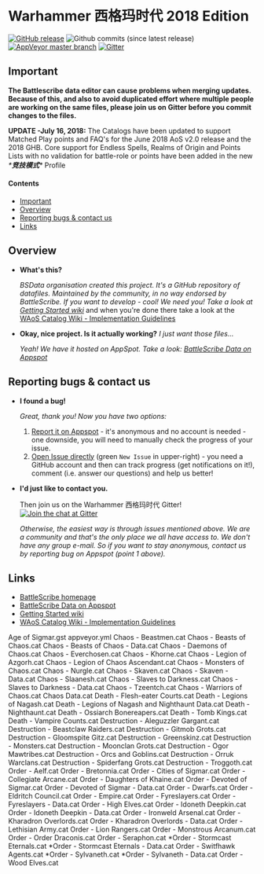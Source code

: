 Warhammer 西格玛时代 2018 Edition
============================

[![GitHub release](https://img.shields.io/github/release/BSData/warhammer-age-of-sigmar.svg?style=flat-square)](https://github.com/BSData-CHN/WH-AOS-Chinese-Localization/releases/latest)
![Github commits (since latest release)](https://img.shields.io/github/commits-since/BSData/warhammer-age-of-sigmar/latest.svg?style=flat-square)
[![AppVeyor master branch](https://img.shields.io/appveyor/ci/BSData/warhammer-age-of-sigmar/master.svg?style=flat-square)](https://ci.appveyor.com/project/BSData/warhammer-age-of-sigmar)
[![Gitter](https://img.shields.io/gitter/room/BSData/warhammer-age-of-sigmar.svg?style=flat-square)](https://github.com/BSData-CHN/WH-AOS-Chinese-Localization)

## Important ##
[Important]: #important

**The Battlescribe data editor can cause problems when merging updates. Because of this, and also to avoid duplicated effort where multiple people are working on the same files, please join us on Gitter before you commit changes to the files.**

**UPDATE -July 16, 2018:**
The Catalogs have been updated to support Matched Play points and FAQ's for the June 2018 AoS v2.0 release and the 2018 GHB. Core support for Endless Spells, Realms of Origin and Points Lists with no validation for battle-role or points have been added in the new **\***竞技模式***\** Profile

#### Contents ####
[Contents]: #contents

* [Important][]
* [Overview][]
* [Reporting bugs & contact us][]
* [Links][]

[Important]: #important
[Overview]: #overview
[Reporting bugs & contact us]: #reporting-bugs--contact-us
[Links]: #links

## Overview ##
[Overview]: #overview

* __What's this?__

  _BSData organisation created this project. It's a GitHub repository of datafiles. Maintained by the community, in no way endorsed by BattleScribe. If you want to develop - cool! We need you! Take a look at [Getting Started wiki][]_ and when you're done there take a look at the [WAoS Catalog Wiki - Implementation Guidelines][]

* __Okay, nice project. Is it actually working?__ _I just want those files..._
 
  _Yeah! We have it hosted on AppSpot. Take a look: [BattleScribe Data on Appspot][]_

## Reporting bugs & contact us ##

* __I found a bug!__
 
  _Great, thank you! Now you have two options:_

  1. [Report it on Appspot][] - it's anonymous and no account is needed - one downside, you will need to manually check the progress of your issue.
  2. [Open Issue directly][] (green ```New Issue``` in upper-right) - you need a GitHub account and then can track progress (get notifications on it!), comment (i.e. answer our questions) and help us better!

* __I'd just like to contact you.__

  Then join us on the Warhammer 西格玛时代 Gitter!  
 [![Join the chat at Gitter](https://badges.gitter.im/BSData/warhammer-age-of-sigmar.svg)](https://github.com/BSData-CHN/WH-AOS-Chinese-Localization?utm_source=badge&utm_medium=badge&utm_campaign=pr-badge&utm_content=badge)
 
  _Otherwise, the easiest way is through issues mentioned above. We are a community and that's the only place we all have access to. We don't have any group e-mail. So if you want to stay anonymous, contact us by reporting bug on Appspot (point 1 above)._

[Report it on Appspot]: http://battlescribedata.appspot.com/#/repo/warhammer-age-of-sigmar
[Open Issue directly]: https://github.com/BSData-CHN/WH-AOS-Chinese-Localization/issues

## Links ##

* [BattleScribe homepage][]
* [BattleScribe Data on Appspot][]
* [Getting Started wiki][]
* [WAoS Catalog Wiki - Implementation Guidelines]


[BattleScribe homepage]: http://www.battlescribe.net/
[BattleScribe Data on Appspot]: http://battlescribedata.appspot.com/#/repos
[Getting Started wiki]: https://github.com/BSData/catalogue-development/wiki/Getting-Started
[WAoS Catalog Wiki - Implementation Guidelines]: https://github.com/BSData-CHN/WH-AOS-Chinese-Localization/wiki/Implementation-Guidelines


Age of Sigmar.gst
appveyor.yml
Chaos - Beastmen.cat
Chaos - Beasts of Chaos.cat
Chaos - Beasts of Chaos - Data.cat
Chaos - Daemons of Chaos.cat
Chaos - Everchosen.cat
Chaos - Khorne.cat
Chaos - Legion of Azgorh.cat
Chaos - Legion of Chaos Ascendant.cat
Chaos - Monsters of Chaos.cat
Chaos - Nurgle.cat
Chaos - Skaven.cat
Chaos - Skaven - Data.cat
Chaos - Slaanesh.cat
Chaos - Slaves to Darkness.cat
Chaos - Slaves to Darkness - Data.cat
Chaos - Tzeentch.cat
Chaos - Warriors of Chaos.cat
Chaos Data.cat
Death - Flesh-eater Courts.cat
Death - Legions of Nagash.cat
Death - Legions of Nagash and Nighthaunt Data.cat
Death - Nighthaunt.cat
Death - Ossiarch Bonereapers.cat
Death - Tomb Kings.cat
Death - Vampire Counts.cat
Destruction - Aleguzzler Gargant.cat
Destruction - Beastclaw Raiders.cat
Destruction - Gitmob Grots.cat
Destruction - Gloomspite Gitz.cat
Destruction - Greenskinz.cat
Destruction - Monsters.cat
Destruction - Moonclan Grots.cat
Destruction - Ogor Mawtribes.cat
Destruction - Orcs and Goblins.cat
Destruction - Orruk Warclans.cat
Destruction - Spiderfang Grots.cat
Destruction - Troggoth.cat
Order - Aelf.cat
Order - Bretonnia.cat
Order - Cities of Sigmar.cat
Order - Collegiate Arcane.cat
Order - Daughters of Khaine.cat
Order - Devoted of Sigmar.cat
Order - Devoted of Sigmar - Data.cat
Order - Dwarfs.cat
Order - Eldritch Council.cat
Order - Empire.cat
Order - Fyreslayers.cat
Order - Fyreslayers - Data.cat
Order - High Elves.cat
Order - Idoneth Deepkin.cat
Order - Idoneth Deepkin - Data.cat
Order - Ironweld Arsenal.cat
Order - Kharadron Overlords.cat
Order - Kharadron Overlords - Data.cat
Order - Lethisian Army.cat
Order - Lion Rangers.cat
Order - Monstrous Arcanum.cat
Order - Order Draconis.cat
Order - Seraphon.cat
*Order - Stormcast Eternals.cat
*Order - Stormcast Eternals - Data.cat
Order - Switfhawk Agents.cat
*Order - Sylvaneth.cat
*Order - Sylvaneth - Data.cat
Order - Wood Elves.cat
